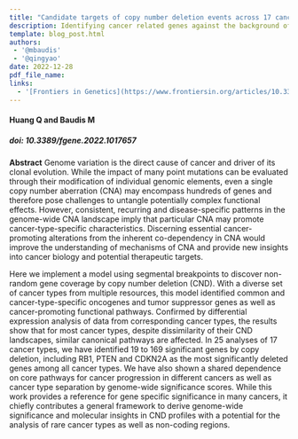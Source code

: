 ```yaml
---
title: "Candidate targets of copy number deletion events across 17 cancer types"
description: Identifying cancer related genes against the background of somatic CNV events
template: blog_post.html 
authors:
 - '@mbaudis'
 - '@qingyao'
date: 2022-12-28
pdf_file_name:
links:
  - '[Frontiers in Genetics](https://www.frontiersin.org/articles/10.3389/fgene.2022.1017657/abstract)'
---
```


#### Huang Q and Baudis M
##### doi: 10.3389/fgene.2022.1017657


**Abstract** Genome variation is the direct cause of cancer and driver of its clonal evolution. While the impact of many point mutations can be evaluated through their modification of individual genomic elements, even a single copy number aberration (CNA) may encompass hundreds of genes and therefore pose challenges to untangle potentially complex functional effects. However, consistent, recurring and disease-specific patterns in the genome-wide CNA landscape imply that particular CNA may promote cancer-type-specific characteristics. Discerning essential cancer-promoting alterations from the inherent co-dependency in CNA would improve the understanding of mechanisms of CNA and provide new insights into cancer biology and potential therapeutic targets.

Here we implement a model using segmental breakpoints to discover non-random gene coverage by copy number deletion (CND). With a diverse set of cancer types from multiple resources, this model identified common and cancer-type-specific oncogenes and tumor suppressor genes as well as cancer-promoting functional pathways. Confirmed by differential expression analysis of data from corresponding cancer types, the results show that for most cancer types, despite dissimilarity of their CND landscapes, similar canonical pathways are affected. In 25 analyses of 17 cancer types, we have identified 19 to 169 significant genes by copy deletion, including RB1, PTEN and CDKN2A as the most significantly deleted genes among all cancer types. We have also shown a shared dependence on core pathways for cancer progression in different cancers as well as cancer type separation by genome-wide significance scores. While this work provides a reference for gene specific significance in many cancers, it chiefly contributes a general framework to derive genome-wide significance and molecular insights in CND profiles with a potential for the analysis of rare cancer types as well as non-coding regions.
